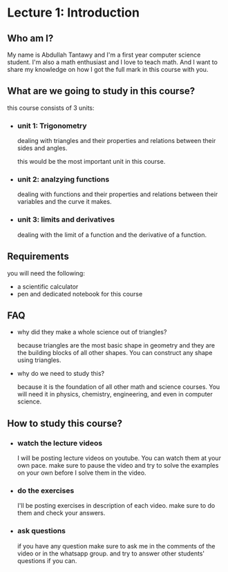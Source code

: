 # Lecture 1: Introduction

## Who am I?

My name is Abdullah Tantawy and I'm a first year computer science student. I'm also a math enthusiast and I love to teach math. And I want to share my knowledge on how I got the full mark in this course with you.

## What are we going to study in this course?

this course consists of 3 units:

- ### unit 1: Trigonometry

    dealing with triangles and their properties and relations between their sides and angles.

    this would be the most important unit in this course.

- ### unit 2: analzying functions

    dealing with functions and their properties and relations between their variables and the curve it makes.

- ### unit 3: limits and derivatives

    dealing with the limit of a function and the derivative of a function.

## Requirements

you will need the following:

- a scientific calculator
- pen and dedicated notebook for this course

## FAQ

- why did they make a whole science out of triangles?

    because triangles are the most basic shape in geometry and they are the building blocks of all other shapes. You can construct any shape using triangles.
    <!-- show a video of how to construct a polygon with triangles. -->
    <!-- show a video of a 3d ball made of triangles. -->
- why do we need to study this?

    because it is the foundation of all other math and science courses. You will need it in physics, chemistry, engineering, and even in computer science.
    <!-- show a video of how trigonometry is used in physics, chemistry, engineering, and computer science. -->


## How to study this course?

- ### watch the lecture videos

    I will be posting lecture videos on youtube. You can watch them at your own pace. make sure to pause the video and try to solve the examples on your own before I solve them in the video.

- ### do the exercises

    I'll be posting exercises in description of each video. make sure to do them and check your answers.

- ### ask questions

    if you have any question make sure to ask me in the comments of the video or in the whatsapp group. and try to answer other students' questions if you can.
